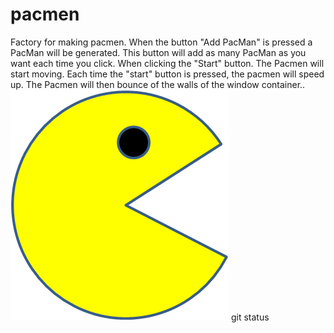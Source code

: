 # pacmen
Factory for making pacmen. When the button "Add PacMan" is pressed a PacMan will be generated. This button will add as many PacMan as you want each time you click. When clicking the "Start" button. The Pacmen will start moving. Each time the "start" button is pressed, the pacmen will speed up. The Pacmen will then bounce of the walls of the window container..
<img src="PacMan1.png">
git status